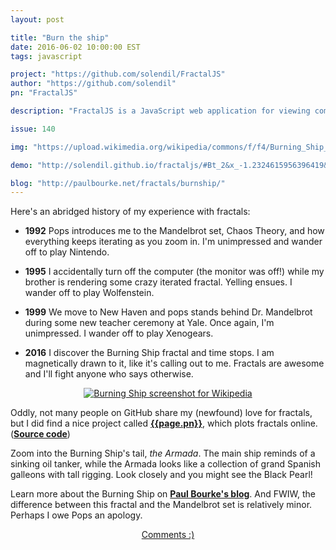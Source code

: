 ```yaml
---
layout: post

title: "Burn the ship"
date: 2016-06-02 10:00:00 EST
tags: javascript

project: "https://github.com/solendil/FractalJS"
author: "https://github.com/solendil"
pn: "FractalJS"

description: "FractalJS is a JavaScript web application for viewing common fractals"

issue: 140

img: "https://upload.wikimedia.org/wikipedia/commons/f/f4/Burning_Ship_Left.jpg"

demo: "http://solendil.github.io/fractaljs/#Bt_2&x_-1.2324615956396419&y_-0.286063872063715&w_3.06778888449836&i_863&fs_0&ct_0&co_0&cd_20"

blog: "http://paulbourke.net/fractals/burnship/"
---
```


Here's an abridged history of my experience with fractals:

- **1992** Pops introduces me to the Mandelbrot set, Chaos Theory, and how everything keeps iterating as you zoom in. I'm unimpressed and wander off to play Nintendo.

- **1995** I accidentally turn off the computer (the monitor was off!) while my brother is rendering some crazy iterated fractal. Yelling ensues. I wander off to play Wolfenstein.

- **1999** We move to New Haven and pops stands behind Dr. Mandelbrot during some new teacher ceremony at Yale. Once again, I'm unimpressed. I wander off to play Xenogears.

- **2016** I discover the Burning Ship fractal and time stops. I am magnetically drawn to it, like it's calling out to me. Fractals are awesome and I'll fight anyone who says otherwise.

<center>
  <a href="{{page.img}}"><img src="{{page.img}}" class="demo" style="display: inline !important;" alt="Burning Ship screenshot for Wikipedia"></a>
</center>

Oddly, not many people on GitHub share my (newfound) love for fractals, but I did find a nice project called <strong><a href="{{page.demo}}" title="{{page.pn}} demo" target="_blank">{{page.pn}}</a></strong>, which plots fractals online. (<strong><a href="{{page.project}}" title="{{page.project}} source code on GitHub" target="_blank">Source code</a></strong>)

Zoom into the Burning Ship's tail, _the Armada_. The main ship reminds of a sinking oil tanker, while the Armada looks like a collection of grand Spanish galleons with tall rigging. Look closely and you might see the Black Pearl!

Learn more about the Burning Ship on <strong><a href="{{page.blog}}" title="Paul Bourke's blog on The Burning Ship fractal" target="_blank">Paul Bourke's blog</a></strong>. And FWIW, the difference between this fractal and the Mandelbrot set is relatively minor. Perhaps I owe Pops an apology.




<center><a href="{{ page.url }}#comments" class="btn btn-primary btn-comment" title="Discuss this issue of Git @ Me online">Comments :)</a></center>
